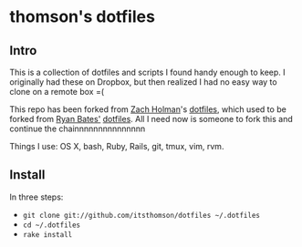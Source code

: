 # thomson's dotfiles 

## Intro 

This is a collection of dotfiles and scripts I found handy enough to keep. I
originally had these on Dropbox, but then realized I had no easy way to clone on
a remote box =(

This repo has been forked from [Zach Holman](http://github.com/holman)'s
[dotfiles](http://github.com/holman/dotfiles), which used to be forked from
[Ryan Bates'](http://github.com/ryanb)
[dotfiles](http://github.com/ryanb/dotfiles). All I need now is someone to fork
this and continue the chainnnnnnnnnnnnnnn

Things I use: OS X, bash, Ruby, Rails, git, tmux, vim, rvm.

## Install

In three steps:

- `git clone git://github.com/itsthomson/dotfiles ~/.dotfiles`
- `cd ~/.dotfiles`
- `rake install`
